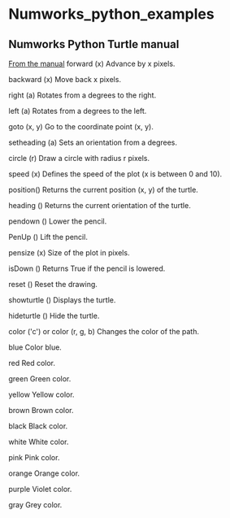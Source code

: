 # Numworks_python_examples



## Numworks Python Turtle manual
[From the manual](https://www.numworks.com/fr/ressources/manuel/python/#le-module-turtle)
forward (x)
Advance by x pixels.

backward (x)
Move back x pixels.

right (a)
Rotates from a degrees to the right.

left (a)
Rotates from a degrees to the left.

goto (x, y)
Go to the coordinate point (x, y).

setheading (a)
Sets an orientation from a degrees.

circle (r)
Draw a circle with radius r pixels.

speed (x)
Defines the speed of the plot (x is between 0 and 10).

position()
Returns the current position (x, y) of the turtle.

heading ()
Returns the current orientation of the turtle.

pendown ()
Lower the pencil.

PenUp ()
Lift the pencil.

pensize (x)
Size of the plot in pixels.

isDown ()
Returns True if the pencil is lowered.

reset ()
Reset the drawing.

showturtle ()
Displays the turtle.

hideturtle ()
Hide the turtle.

color ('c') or color (r, g, b)
Changes the color of the path.

blue
Color blue.

red
Red color.

green
Green color.

yellow
Yellow color.

brown
Brown color.

black
Black color.

white
White color.

pink
Pink color.

orange
Orange color.

purple
Violet color.

gray
Grey color.
